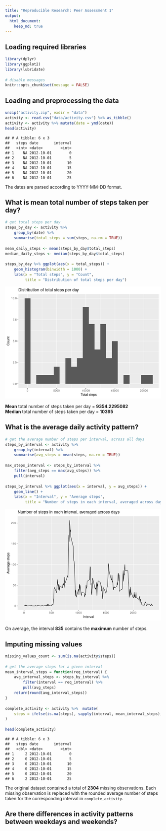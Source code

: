 ```yaml
---
title: "Reproducible Research: Peer Assessment 1"
output: 
  html_document:
    keep_md: true
---
```


## Loading required libraries


```r
library(dplyr)
library(ggplot2)
library(lubridate)

# disable messages
knitr::opts_chunk$set(message = FALSE)
```

## Loading and preprocessing the data


```r
unzip("activity.zip", exdir = "data")
activity <- read.csv("data/activity.csv") %>% as_tibble()
activity <- activity %>% mutate(date = ymd(date))
head(activity)
```

```
## # A tibble: 6 x 3
##   steps date       interval
##   <int> <date>        <int>
## 1    NA 2012-10-01        0
## 2    NA 2012-10-01        5
## 3    NA 2012-10-01       10
## 4    NA 2012-10-01       15
## 5    NA 2012-10-01       20
## 6    NA 2012-10-01       25
```
The dates are parsed according to YYYY-MM-DD format.

## What is mean total number of steps taken per day?


```r
# get total steps per day
steps_by_day <- activity %>% 
    group_by(date) %>% 
    summarise(total_steps = sum(steps, na.rm = TRUE))

mean_daily_steps <- mean(steps_by_day$total_steps)
median_daily_steps <- median(steps_by_day$total_steps)

steps_by_day %>% ggplot(aes(x = total_steps)) +
    geom_histogram(binwidth = 1000) +
    labs(x = "Total steps", y = "Count",
         title = "Distribution of total steps per day")
```

![](PA1_template_files/figure-html/daily_steps-1.png)<!-- -->

**Mean** total number of steps taken per day = **9354.2295082** \
**Median** total number of steps taken per day = **10395**

## What is the average daily activity pattern?


```r
# get the average number of steps per interval, across all days
steps_by_interval <- activity %>% 
    group_by(interval) %>% 
    summarise(avg_steps = mean(steps, na.rm = TRUE))

max_steps_interval <- steps_by_interval %>%
    filter(avg_steps == max(avg_steps)) %>% 
    pull(interval)

steps_by_interval %>% ggplot(aes(x = interval, y = avg_steps)) +
    geom_line() +
    labs(x = "Interval", y = "Average steps",
         title = "Number of steps in each interval, averaged across days")
```

![](PA1_template_files/figure-html/interval_steps-1.png)<!-- -->

On average, the interval **835** contains the **maximum**
number of steps.

## Imputing missing values


```r
missing_values_count <- sum(is.na(activity$steps))

# get the average steps for a given interval
mean_interval_steps = function(req_interval) {
    avg_interval_steps <- steps_by_interval %>% 
        filter(interval == req_interval) %>% 
        pull(avg_steps)
    return(round(avg_interval_steps))
}

complete_activity <- activity %>%  mutate(
    steps = ifelse(is.na(steps), sapply(interval, mean_interval_steps), steps)
)

head(complete_activity)
```

```
## # A tibble: 6 x 3
##   steps date       interval
##   <dbl> <date>        <int>
## 1     2 2012-10-01        0
## 2     0 2012-10-01        5
## 3     0 2012-10-01       10
## 4     0 2012-10-01       15
## 5     0 2012-10-01       20
## 6     2 2012-10-01       25
```
The original dataset contained a total of **2304** missing
observations. Each missing observation is replaced with the rounded average
number of steps taken for the corresponding interval in `complete_activity`.

## Are there differences in activity patterns between weekdays and weekends?
